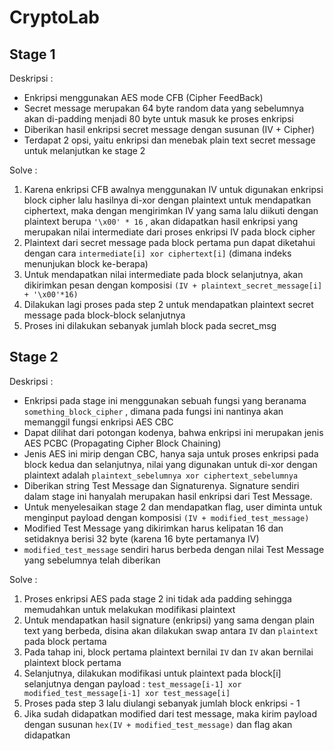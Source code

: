 # CryptoLab

## Stage 1
Deskripsi : 
  - Enkripsi menggunakan AES mode CFB (Cipher FeedBack)
  - Secret message merupakan 64 byte random data yang sebelumnya akan di-padding menjadi 80 byte untuk masuk ke proses enkripsi
  - Diberikan hasil enkripsi secret message dengan susunan (IV + Cipher)
  - Terdapat 2 opsi, yaitu enkripsi dan menebak plain text secret message untuk melanjutkan ke stage 2

Solve :
  1. Karena enkripsi CFB awalnya menggunakan IV untuk digunakan enkripsi block cipher lalu hasilnya di-xor dengan plaintext untuk mendapatkan ciphertext, maka dengan mengirimkan IV yang sama lalu diikuti dengan plaintext berupa ```'\x00' * 16``` , akan didapatkan hasil enkripsi yang merupakan nilai intermediate dari proses enkripsi IV pada block cipher
  2. Plaintext dari secret message pada block pertama pun dapat diketahui dengan cara ```intermediate[i] xor ciphertext[i]``` (dimana indeks menunjukan block ke-berapa)
  3. Untuk mendapatkan nilai intermediate pada block selanjutnya, akan dikirimkan pesan dengan komposisi ```(IV + plaintext_secret_message[i] + '\x00'*16)```
  4. Dilakukan lagi proses pada step 2 untuk mendapatkan plaintext secret message pada block-block selanjutnya
  5. Proses ini dilakukan sebanyak jumlah block pada secret_msg

## Stage 2
Deskripsi :
  - Enkripsi pada stage ini menggunakan sebuah fungsi yang beranama ```something_block_cipher``` , dimana pada fungsi ini nantinya akan memanggil fungsi enkripsi AES CBC
  - Dapat dilihat dari potongan kodenya, bahwa enkripsi ini merupakan jenis AES PCBC (Propagating Cipher Block Chaining)
  - Jenis AES ini mirip dengan CBC, hanya saja untuk proses enkripsi pada block kedua dan selanjutnya, nilai yang digunakan untuk di-xor dengan plaintext adalah ```plaintext_sebelumnya xor ciphertext_sebelumnya```
  - Diberikan string Test Message dan Signaturenya. Signature sendiri dalam stage ini hanyalah merupakan hasil enkripsi dari Test Message.
  - Untuk menyelesaikan stage 2 dan mendapatkan flag, user diminta untuk menginput payload dengan komposisi ```(IV + modified_test_message)``` 
  - Modified Test Message yang dikirimkan harus kelipatan 16 dan setidaknya berisi 32 byte (karena 16 byte pertamanya IV)
  - ```modified_test_message``` sendiri harus berbeda dengan nilai Test Message yang sebelumnya telah diberikan

Solve :
  1. Proses enkripsi AES pada stage 2 ini tidak ada padding sehingga memudahkan untuk melakukan modifikasi plaintext
  2. Untuk mendapatkan hasil signature (enkripsi) yang sama dengan plain text yang berbeda, disina akan dilakukan swap antara ```IV``` dan ```plaintext``` pada block pertama
  3. Pada tahap ini, block pertama plaintext bernilai ```IV``` dan ```IV``` akan bernilai plaintext block pertama
  4. Selanjutnya, dilakukan modifikasi untuk plaintext pada block[i] selanjutnya dengan payload : ```test_message[i-1] xor modified_test_message[i-1] xor test_message[i]```
  5. Proses pada step 3 lalu diulangi sebanyak jumlah block enkripsi - 1
  6. Jika sudah didapatkan modified dari test message, maka kirim payload dengan susunan ```hex(IV + modified_test_message)``` dan flag akan didapatkan
